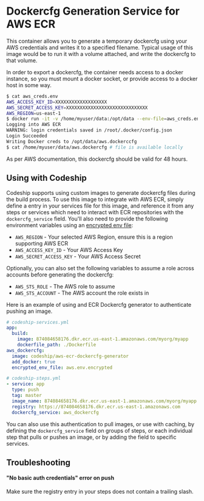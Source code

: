 # Dockercfg Generation Service for AWS ECR

This container allows you to generate a temporary dockercfg using your AWS credentials
and writes it to a specified filename. Typical usage of this image would be to run it
with a volume attached, and write the dockercfg to that volume.

In order to export a dockercfg, the container needs access to a docker instance, so
you must mount a docker socket, or provide access to a docker host in some way.

```bash
$ cat aws_creds.env
AWS_ACCESS_KEY_ID=XXXXXXXXXXXXXXXXXXX
AWS_SECRET_ACCESS_KEY=XXXXXXXXXXXXXXXXXXXXXXXXXXXXXX
AWS_REGION=us-east-1
$ docker run -it -v /home/myuser/data:/opt/data --env-file=aws_creds.env -v /var/run/docker.sock:/var/run/docker.sock codeship/aws-ecr-dockercfg-generator /opt/data/aws.dockercfg
Logging into AWS ECR
WARNING: login credentials saved in /root/.docker/config.json
Login Succeeded
Writing Docker creds to /opt/data/aws.dockerccfg
$ cat /home/myuser/data/aws.dockercfg # file is available locally
```

As per AWS documentation, this dockercfg should be valid for 48 hours.

## Using with Codeship

Codeship supports using custom images to generate dockercfg files during the build process. To use this image to integrate with AWS ECR, simply define a entry in your services file for this image, and reference it from any steps or services which need to interact with ECR repositories with the `dockercfg_service` field. You'll also need to provide the following environment variables using an [encrypted env file](https://codeship.com/documentation/docker/encryption/):

* `AWS_REGION` - Your selected AWS Region, ensure this is a region supporting AWS ECR
* `AWS_ACCESS_KEY_ID` - Your AWS Access Key
* `AWS_SECRET_ACCESS_KEY` - Your AWS Access Secret

Optionally, you can also set the following variables to assume a role across accounts before generating the dockercfg:

* `AWS_STS_ROLE` - The AWS role to assume
* `AWS_STS_ACCOUNT` - The AWS account the role exists in

Here is an example of using and ECR Dockercfg generator to authenticate pushing an image.

```yaml
# codeship-services.yml
app:
  build:
    image: 874084658176.dkr.ecr.us-east-1.amazonaws.com/myorg/myapp
    dockerfile_path: ./Dockerfile
aws_dockercfg:
  image: codeship/aws-ecr-dockercfg-generator
  add_docker: true
  encrypted_env_file: aws.env.encrypted
```

```yaml
# codeship-steps.yml
- service: app
  type: push
  tag: master
  image_name: 874084658176.dkr.ecr.us-east-1.amazonaws.com/myorg/myapp
  registry: https://874084658176.dkr.ecr.us-east-1.amazonaws.com
  dockercfg_service: aws_dockercfg
```

You can also use this authentication to pull images, or use with caching, by defining the `dockercfg_service` field on groups of steps, or each individual step that pulls or pushes an image, or by adding the field to specific services.

## Troubleshooting

#### "No basic auth credentials" error on push
Make sure the registry entry in your steps does not contain a trailing slash.
